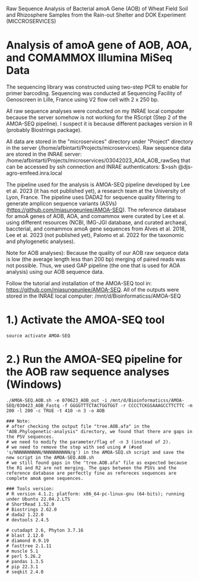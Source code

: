 Raw Sequence Analysis of Bacterial amoA Gene (AOB) of Wheat Field Soil and Rhizosphere Samples from the Rain-out Shelter and DOK Experiment (MICCROSERVICES)

# Analysis of amoA gene of AOB, AOA, and COMAMMOX Illumina MiSeq Data

The sequencing library was constructed using two-step PCR to enable for primer barcoding. Sequencing was conducted at Sequencing Facility of Genoscreen in Lille, France using V2 flow cell with 2 x 250 bp.

All raw sequence analyses were conducted on my  INRAE local computer because the server somehow is not working for the RScript (Step 2 of the AMOA-SEQ pipeline). I suspect it is because different packages version in R (probably Biostrings package).

All data are stored in the "microservices" directory under "Project" directory in the server (/home/afbintarti/Projects/microservices). Raw sequence data are stored in the INRAE server:
/home/afbintarti/Projects/microservices/03042023_AOA_AOB_rawSeq
that can be accessed by ssh connection and INRAE authenticators: $>ssh <inrae-username>@djs-agro-emfeed.inra.local

The pipeline used for the analysis is AMOA-SEQ pipeline developed by Lee et  al. 2023 (it has not published yet), a research team at the University of Lyon, France. The pipeline uses DADA2 for sequence quality filtering to generate amplicon sequence variants (ASVs) (https://github.com/miasungeunlee/AMOA-SEQ). The reference database for amoA genes of AOB, AOA, and comammox were curated by Lee et al. using different resources (NCBI, IMG-JGI database, and curated archaeal, baccterial, and comammox amoA gene sequences from Alves et al. 2018, Lee et al. 2023 (not published yet), Palomo et al. 2022 for the taxonomic and phylogenetic analyses).

Note for AOB analyses): Because the quality of our AOB raw sequece data is low (the average length less than 200 bp) merging of paired reads was not possible. Thus, we used GAP pipeline (the one that is used for AOA analysis) using our AOB sequence data.

Follow the tutorial and installation of the AMOA-SEQ tool in: https://github.com/miasungeunlee/AMOA-SEQ. All of the outputs were stored in the INRAE local computer:
/mnt/d/Bioinformaticss/AMOA-SEQ

# 1.) Activate the AMOA-SEQ tool
```
source activate AMOA-SEQ
```

# 2.) Run the AMOA-SEQ pipeline for the AOB raw sequence analyses (Windows)
```
./AMOA-SEQ.AOB.sh -e 070623_AOB_out -i /mnt/d/Bioinformaticss/AMOA-SEQ/030423_AOB_Fastq -f GGGGTTTCTACTGGTGGT -r CCCCTCKGSAAAGCCTTCTTC -m 200 -l 200 -c TRUE -t 410 -n 3 -o AOB

### Note:
# after checking the output file "tree.AOB.afa" in the "AOB.Phylogenetic-analysis" directory, we found that there are gaps in the PSV sequences.
# we need to modify the parameter/flag of -n 3 (instead of 2).
# we need to remove the step with sed using # (#sed 's/NNNNNNNNNN/NNNNNNNNNN/g') in the AMOA-SEQ.sh script and save the new script in the AMOA-SEQ.AOB.sh
# we still found gaps in the "tree.AOB.afa" file as expected because the R1 and R2 are not merging. The gaps between the PSVs and the reference database are perfectly fine as refereces sequences are complete amoA gene sequences. 

### Tools version:
# R version 4.1.2; platform: x86_64-pc-linux-gnu (64-bits); running under Ubuntu 22.04.2.LTS
# ShortRead 1.52.0
# Biostrings 2.62.0
# dada2 1.22.0
# devtools 2.4.5

# cutadapt 2.6, Phyton 3.7.16
# blast 2.12.0
# diamond 0.9.19
# fasttree 2.1.11
# muscle 5.1
# perl 5.26.2
# pandas 1.3.5
# pip 22.3.1
# seqkit 2.4.0
```


